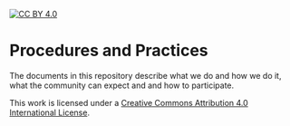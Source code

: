 
[![CC BY 4.0][cc-by-shield]][cc-by]
# Procedures and Practices

The documents in this repository describe what we do and how we do it, what the community can expect and and how to participate.

This work is licensed under a [Creative Commons Attribution 4.0 International License][cc-by].

[cc-by]: http://creativecommons.org/licenses/by/4.0/
[cc-by-shield]: https://img.shields.io/badge/License-CC%20BY%204.0-lightgrey.svg